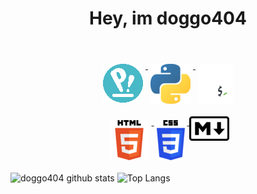 <h1 align="center">Hey, im doggo404</h1><br>
   <p align="center">
      <a href="https://pop.system76.com/">
	<img src="/img/pop_os.png" style="vertical-align:top; margin:6px 4px">
      </a>
      <a href="https://www.python.org/">
	<img src="/img/python.png" style="vertical-align:top; margin:6px 4px">
      </a>
      <a href="https://www.gnu.org/software/bash/">
         <img src="/img/bash.png" style="vertical-align:top; margin:6px 4px">
      </a>
   </p>
   <p align="center">
      <a href="https://en.wikipedia.org/wiki/HTML">
         <img src="/img/html5.png" style="vertical-align:top; margin:6px 4px">
      </a>
      <a href="https://en.wikipedia.org/wiki/CSS">
         <img src="/img/css3.png" style="vertical-align:top; margin: 6px 4px">
      </a>
      <a href="https://en.wikipedia.org/wiki/Markdown">
         <img src="/img/md.png" style="vertical-align:top; margin; 6px 4px">
      </a>



![doggo404 github stats](https://github-readme-stats.vercel.app/api?username=doggo404&theme=tokyonight&show_icons=true&count_private=true)
![Top Langs](https://github-readme-stats.vercel.app/api/top-langs/?username=doggo404&theme=tokyonight&count_private=true)
